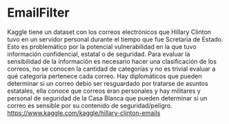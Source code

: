 # EmailFilter
Kaggle tiene un dataset con los correos electrónicos que Hillary Clinton tuvo en un servidor personal durante el tiempo que fue Scretaria de Estado.  Esto es problemático por la potencial vulnerabilidad en la que tuvo información confidencial, estatal o de seguridad.  Para evaluar la sensibilidad de la información es necesario hacer una clasificación de los correos, no se conocen la cantidad de categorías y no es trivial evaluar a qué categoría pertenece cada correo.  Hay diplomáticos que pueden determinar si un correo debio ser resguardado por tratarse de asuntos estatales, ella conoce que correos eran personales y hay militares y personal de seguridad de la Casa Blanca que pueden determinar si un correo es sensible por su contenido de seguridad/peligro.   https://www.kaggle.com/kaggle/hillary-clinton-emails
